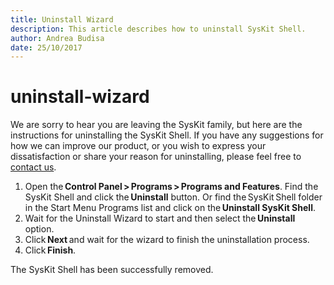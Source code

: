 ```yaml
---
title: Uninstall Wizard
description: This article describes how to uninstall SysKit Shell.
author: Andrea Budisa
date: 25/10/2017
---
```


# uninstall-wizard

We are sorry to hear you are leaving the SysKit family, but here are the instructions for uninstalling the SysKit Shell. If you have any suggestions for how we can improve our product, or you wish to express your dissatisfaction or share your reason for uninstalling, please feel free to [contact us](https://www.syskit.com/company/contact-us).

1. Open the **Control Panel &gt; Programs &gt; Programs and Features**. Find the SysKit Shell and click the **Uninstall** button. Or find the SysKit Shell folder in the Start Menu Programs list and click on the **Uninstall SysKit Shell**.
2. Wait for the Uninstall Wizard to start and then select the **Uninstall** option.
3. Click **Next** and wait for the wizard to finish the uninstallation process.
4. Click **Finish**.

The SysKit Shell has been successfully removed.

